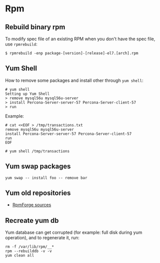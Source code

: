# Rpm

## Rebuild binary rpm

To modify spec file of an existing RPM when you don't have the spec file,
use `rpmrebuild`:

```
$ rpmrebuild -enp package-[version]-[release]-el7.[arch].rpm
```

## Yum Shell

How to remove some packages and install other through `yum shell`:

```
# yum shell
Setting up Yum Shell
> remove mysql56u mysql56u-server
> install Percona-Server-server-57 Percona-Server-client-57
> run
```

Example:

```
# cat <<EOF > /tmp/transactions.txt
remove mysql56u mysql56u-server
install Percona-Server-server-57 Percona-Server-client-57
run
EOF

# yum shell /tmp/transactions
```


## Yum swap packages

```
yum swap -- install foo -- remove bar
```

## Yum old repositories

* [RpmForge sources](http://repoforge.gtdinternet.com/source/)

## Recreate yum db

Yum database can get corrupted (for example: full disk during yum operation), and to regenerate it, run:

```
rm -f /var/lib/rpm/__*
rpm --rebuilddb -v -v
yum clean all
```
